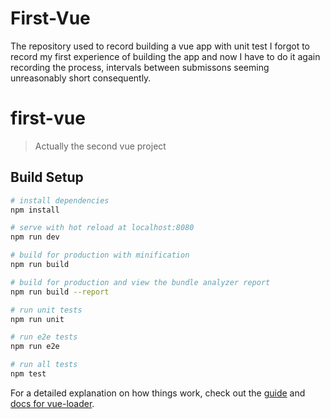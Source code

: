 # First-Vue
The repository used to record building a vue app with unit test
I forgot to record my first experience of building the app and now I have to do it again recording the process, intervals between submissons seeming unreasonably short consequently.
# first-vue

> Actually the second vue project

## Build Setup

``` bash
# install dependencies
npm install

# serve with hot reload at localhost:8080
npm run dev

# build for production with minification
npm run build

# build for production and view the bundle analyzer report
npm run build --report

# run unit tests
npm run unit

# run e2e tests
npm run e2e

# run all tests
npm test
```

For a detailed explanation on how things work, check out the [guide](http://vuejs-templates.github.io/webpack/) and [docs for vue-loader](http://vuejs.github.io/vue-loader).
